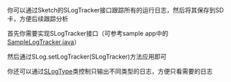 你可以通过Sketch的SLogTracker接口跟踪所有的运行日志，然后将其保存到SD卡，方便后续跟踪分析

首先你需要实现SLogTracker接口（可参考sample app中的[SampleLogTracker.java](../../sample/src/main/java/me/xiaopan/sketchsample/SampleLogTracker.java)）

然后通过SLog.setLogTracker(SLogTracker)方法应用即可

你还可以通过[SLogType](../../sample/src/main/java/me/xiaopan/sketchsample/SLogType.java)类控制只输出不同类型的日志，方便只看需要的日志